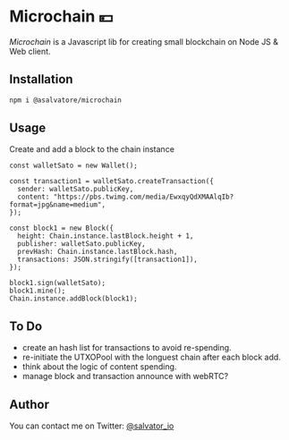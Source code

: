 # Microchain 💴

_Microchain_ is a Javascript lib for creating small blockchain on Node JS & Web client.

## Installation

```bash
npm i @asalvatore/microchain
```

## Usage

Create and add a block to the chain instance

```
const walletSato = new Wallet();

const transaction1 = walletSato.createTransaction({
  sender: walletSato.publicKey,
  content: "https://pbs.twimg.com/media/EwxqyQdXMAAlqIb?format=jpg&name=medium",
});

const block1 = new Block({
  height: Chain.instance.lastBlock.height + 1,
  publisher: walletSato.publicKey,
  prevHash: Chain.instance.lastBlock.hash,
  transactions: JSON.stringify([transaction1]),
});

block1.sign(walletSato);
block1.mine();
Chain.instance.addBlock(block1);
```

## To Do

- create an hash list for transactions to avoid re-spending.
- re-initiate the UTXOPool with the longuest chain after each block add.
- think about the logic of content spending.
- manage block and transaction announce with webRTC?

## Author

You can contact me on Twitter:
[@salvator_io](https://twitter.com/salvator_io)
